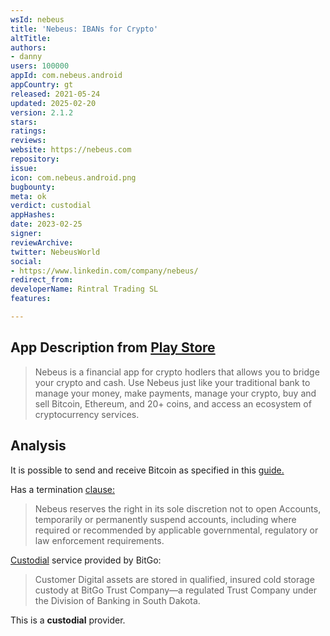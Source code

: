 ```yaml
---
wsId: nebeus
title: 'Nebeus: IBANs for Crypto'
altTitle: 
authors:
- danny
users: 100000
appId: com.nebeus.android
appCountry: gt
released: 2021-05-24
updated: 2025-02-20
version: 2.1.2
stars: 
ratings: 
reviews: 
website: https://nebeus.com
repository: 
issue: 
icon: com.nebeus.android.png
bugbounty: 
meta: ok
verdict: custodial
appHashes: 
date: 2023-02-25
signer: 
reviewArchive: 
twitter: NebeusWorld
social:
- https://www.linkedin.com/company/nebeus/
redirect_from: 
developerName: Rintral Trading SL
features: 

---
```


## App Description from [Play Store](https://play.google.com/store/apps/details?id=com.nebeus.android&hl=en&gl=US)

> Nebeus is a financial app for crypto hodlers that allows you to bridge your crypto and cash. Use Nebeus just like your traditional bank to manage your money, make payments, manage your crypto, buy and sell Bitcoin, Ethereum, and 20+ coins, and access an ecosystem of cryptocurrency services.

## Analysis 

It is possible to send and receive Bitcoin as specified in this [guide.](https://help.nebeus.com/help-center/crypto/how-to-deposit-crypto-to-nebeus-account) 

Has a termination [clause:](https://help.nebeus.com/help-center/legal/terms-of-use) 

> Nebeus reserves the right in its sole discretion not to open Accounts, temporarily or permanently suspend accounts, including where required or recommended by applicable governmental, regulatory or law enforcement requirements. 

[Custodial](https://help.nebeus.com/help-center/vault-cold-storage-insurance/how-digital-assets-are-stored-on-nebeus-vault) service provided by BitGo: 

> Customer Digital assets are stored in qualified, insured cold storage custody at BitGo Trust Company—a regulated Trust Company under the Division of Banking in South Dakota.

This is a **custodial** provider. 